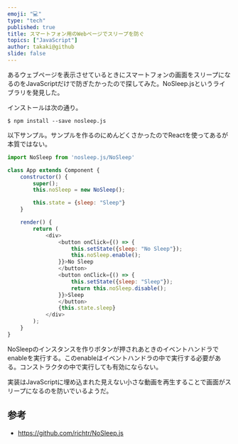 ```yaml
---
emoji: "💻"
type: "tech"
published: true
title: スマートフォン用のWebページでスリープを防ぐ
topics: ["JavaScript"]
author: takaki@github
slide: false
---
```

あるウェブページを表示させているときにスマートフォンの画面をスリープになるのをJavaScriptだけで防ぎたかったので探してみた。NoSleep.jsというライブラリを発見した。

インストールは次の通り。

```
$ npm install --save nosleep.js
```

以下サンプル。サンプルを作るのにめんどくさかったのでReactを使ってあるが本質ではない。

```js
import NoSleep from 'nosleep.js/NoSleep'

class App extends Component {
    constructor() {
        super();
        this.noSleep = new NoSleep();

        this.state = {sleep: "Sleep"}
    }

    render() {
        return (
            <div>
                <button onClick={() => {
                    this.setState({sleep: "No Sleep"});
                    this.noSleep.enable();
                }}>No Sleep
                </button>
                <button onClick={() => {
                    this.setState({sleep: "Sleep"});
                    return this.noSleep.disable();
                }}>Sleep
                </button>
                {this.state.sleep}
            </div>
        );
    }
}
```

NoSleepのインスタンスを作りボタンが押されあときのイベントハンドラでenableを実行する。このenableはイベントハンドラの中で実行する必要がある。コンストラクタの中で実行しても有効にならない。

実装はJavaScriptに埋め込まれた見えない小さな動画を再生することで画面がスリープになるのを防いでいるようだ。

## 参考
* https://github.com/richtr/NoSleep.js

